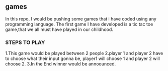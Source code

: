 ## games
In this repo, I would be pushing some games that i have coded using any programming language.
The first game I have developed is a tic tac toe game,that we all must have played in our childhood.
### STEPS TO PLAY
1.This game would be played between 2 people 
2.player 1 and player 2 have to choose what their input gonna be, player1 will choose 1 and player 2 will choose 2.
3.In the End winner would be annoounced.
